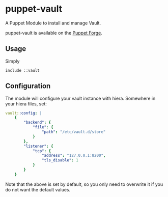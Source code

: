 # puppet-vault

A Puppet Module to install and manage Vault.

puppet-vault is available on the
[Puppet Forge](https://forge.puppetlabs.com/thekevjames/vault).

## Usage

Simply

```puppet
include ::vault
```

## Configuration

The module will configure your vault instance with hiera. Somewhere in your
hiera files, set:

```yaml
vault::config: |
    {
        "backend": {
            "file": {
                "path": "/etc/vault.d/store"
            }
        },
        "listener": {
            "tcp": {
                "address": "127.0.0.1:8200",
                "tls_disable": 1
            }
        }
    }
```

Note that the above is set by default, so you only need to overwrite it if you
do not want the default values.
